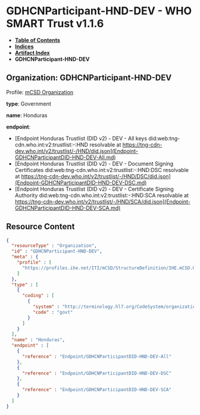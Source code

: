 # GDHCNParticipant-HND-DEV - WHO SMART Trust v1.1.6

* [**Table of Contents**](toc.md)
* [**Indices**](indices.md)
* [**Artifact Index**](artifacts.md)
* **GDHCNParticipant-HND-DEV**

## Organization: GDHCNParticipant-HND-DEV

Profile: [mCSD Organization](https://profiles.ihe.net/ITI/mCSD/4.0.0/StructureDefinition-IHE.mCSD.Organization.html)

**type**: Government

**name**: Honduras

**endpoint**: 

* [Endpoint Honduras Trustlist (DID v2) - DEV - All keys did:web:tng-cdn.who.int:v2:trustlist:-:HND resolvable at https://tng-cdn-dev.who.int/v2/trustlist/-/HND/did.json](Endpoint-GDHCNParticipantDID-HND-DEV-All.md)
* [Endpoint Honduras Trustlist (DID v2) - DEV - Document Signing Certificates did:web:tng-cdn.who.int:v2:trustlist:-:HND:DSC resolvable at https://tng-cdn-dev.who.int/v2/trustlist/-/HND/DSC/did.json](Endpoint-GDHCNParticipantDID-HND-DEV-DSC.md)
* [Endpoint Honduras Trustlist (DID v2) - DEV - Certificate Signing Authority did:web:tng-cdn.who.int:v2:trustlist:-:HND:SCA resolvable at https://tng-cdn-dev.who.int/v2/trustlist/-/HND/SCA/did.json](Endpoint-GDHCNParticipantDID-HND-DEV-SCA.md)



## Resource Content

```json
{
  "resourceType" : "Organization",
  "id" : "GDHCNParticipant-HND-DEV",
  "meta" : {
    "profile" : [
      "https://profiles.ihe.net/ITI/mCSD/StructureDefinition/IHE.mCSD.Organization"
    ]
  },
  "type" : [
    {
      "coding" : [
        {
          "system" : "http://terminology.hl7.org/CodeSystem/organization-type",
          "code" : "govt"
        }
      ]
    }
  ],
  "name" : "Honduras",
  "endpoint" : [
    {
      "reference" : "Endpoint/GDHCNParticipantDID-HND-DEV-All"
    },
    {
      "reference" : "Endpoint/GDHCNParticipantDID-HND-DEV-DSC"
    },
    {
      "reference" : "Endpoint/GDHCNParticipantDID-HND-DEV-SCA"
    }
  ]
}

```
